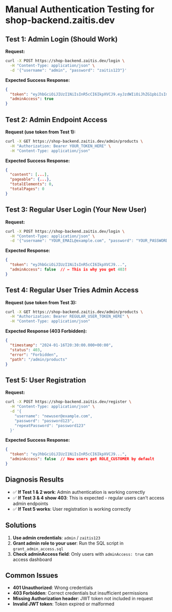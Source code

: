 # Manual Authentication Testing for shop-backend.zaitis.dev

## Test 1: Admin Login (Should Work)

**Request:**
```bash
curl -X POST https://shop-backend.zaitis.dev/login \
  -H "Content-Type: application/json" \
  -d '{"username": "admin", "password": "zaitis123"}'
```

**Expected Success Response:**
```json
{
  "token": "eyJhbGciOiJIUzI1NiIsInR5cCI6IkpXVCJ9.eyJzdWIiOiJhZG1pbiIsImV4cCI6MTczNDM3NTYwMH0.abcdef123456...",
  "adminAccess": true
}
```

## Test 2: Admin Endpoint Access

**Request (use token from Test 1):**
```bash
curl -X GET https://shop-backend.zaitis.dev/admin/products \
  -H "Authorization: Bearer YOUR_TOKEN_HERE" \
  -H "Content-Type: application/json"
```

**Expected Success Response:**
```json
{
  "content": [...],
  "pageable": {...},
  "totalElements": 0,
  "totalPages": 0
}
```

## Test 3: Regular User Login (Your New User)

**Request:**
```bash
curl -X POST https://shop-backend.zaitis.dev/login \
  -H "Content-Type: application/json" \
  -d '{"username": "YOUR_EMAIL@example.com", "password": "YOUR_PASSWORD"}'
```

**Expected Response:**
```json
{
  "token": "eyJhbGciOiJIUzI1NiIsInR5cCI6IkpXVCJ9...",
  "adminAccess": false  // ← This is why you get 403!
}
```

## Test 4: Regular User Tries Admin Access

**Request (use token from Test 3):**
```bash
curl -X GET https://shop-backend.zaitis.dev/admin/products \
  -H "Authorization: Bearer REGULAR_USER_TOKEN_HERE" \
  -H "Content-Type: application/json"
```

**Expected Response (403 Forbidden):**
```json
{
  "timestamp": "2024-01-16T20:30:00.000+00:00",
  "status": 403,
  "error": "Forbidden",
  "path": "/admin/products"
}
```

## Test 5: User Registration

**Request:**
```bash
curl -X POST https://shop-backend.zaitis.dev/register \
  -H "Content-Type: application/json" \
  -d '{
    "username": "newuser@example.com",
    "password": "password123",
    "repeatPassword": "password123"
  }'
```

**Expected Success Response:**
```json
{
  "token": "eyJhbGciOiJIUzI1NiIsInR5cCI6IkpXVCJ9...",
  "adminAccess": false  // New users get ROLE_CUSTOMER by default
}
```

## Diagnosis Results

- ✅ **If Test 1 & 2 work**: Admin authentication is working correctly
- ✅ **If Test 3 & 4 show 403**: This is expected - regular users can't access admin endpoints
- ✅ **If Test 5 works**: User registration is working correctly

## Solutions

1. **Use admin credentials**: `admin` / `zaitis123`
2. **Grant admin role to your user**: Run the SQL script in `grant_admin_access.sql`
3. **Check adminAccess field**: Only users with `adminAccess: true` can access dashboard

## Common Issues

- **401 Unauthorized**: Wrong credentials
- **403 Forbidden**: Correct credentials but insufficient permissions
- **Missing Authorization header**: JWT token not included in request
- **Invalid JWT token**: Token expired or malformed 